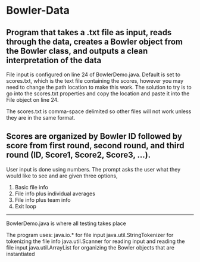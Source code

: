 # Bowler-Data
Program that takes a .txt file as input, reads through the data, creates a Bowler object from the Bowler class, and outputs a clean interpretation of the data
-----------------------------------------------------
File input is configured on line 24 of BowlerDemo.java. Default is set to scores.txt, which is the text file containing the scores, however you may need to change the path location to make this work. The solution to try is to go into the scores.txt properties and copy the location and paste it into the File object on line 24.

The scores.txt is comma-space delimited so other files will not work unless they are in the same format.

Scores are organized by Bowler ID followed by score from first round, second round, and third round (ID, Score1, Score2, Score3, ...).
-----------------------------------------------------
User input is done using numbers. The prompt asks the user what they would like to see and are given three options,
1. Basic file info
2. File info plus individual averages
3. File info plus team info
4. Exit loop
-----------------------------------------------------
BowlerDemo.java is where all testing takes place

The program uses:
java.io.* for file input
java.util.StringTokenizer for tokenizing the file info
java.util.Scanner for reading input and reading the file input
java.util.ArrayList for organizing the Bowler objects that are instantiated
